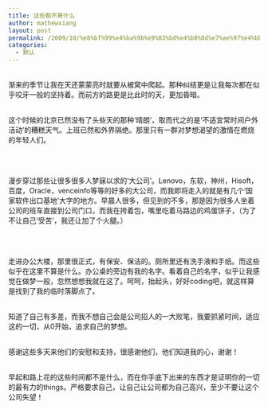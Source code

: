 ```yaml
---
title: 这些都不算什么
author: mathewxiang
layout: post
permalink: /2009/10/%e8%bf%99%e4%ba%9b%e9%83%bd%e4%b8%8d%e7%ae%97%e4%bb%80%e4%b9%88/
categories:
  - 默认
---
```

     
渐来的季节让我在天还蒙蒙亮时就要从被窝中爬起。那种纠结更是让我每次都在似乎咬牙一般的坚持着。而前方的路更是比此时的天，更加昏暗。

     
这个时候的北京已然没有了头些天的那种‘晴朗’，取而代之的是‘不适宜常时间户外活动’的糟糕天气。上班已然和外界隔绝。那里只有一群对梦想渴望的激情在燃烧的年轻人们。

 

     
漫步穿过那些让很多很多人梦寐以求的‘大公司’。Lenovo，东软，神州，Hisoft，百度，Oracle，venceinfo等等的好多的大公司，而我即将走入的就是有几个‘国家软件出口基地’大字的地方。早晨人很多，但见到的不多，那是因为很多人坐着公司的班车直接到公司门口，而我在挎着包，嘴里吃着马路边的鸡蛋饼子，（为了不让自己‘受苦’，我还让加了个火腿。）

 

     
走进办公大楼，那里很正式，有保安、保洁的。厕所里还有洗手液和手纸。而这些似乎在这里不算是什么。办公桌的旁边有我的名字。看着自己的名字，似乎让我感觉在做梦一般，忽然想想我就在这了。呵呵，抬起头，好好coding吧，就这样算是找到了我的临时落脚点了。

      
知道了自己有多差，而我不想自己会是公司招人的一大败笔，我要抓紧时间，适应这的一切，从0开始，追求自己的梦想。

      
感谢这些多天来他们的安慰和支持，很感谢他们，他们知道我的心，谢谢！

      
早起和路上花的这些时间都不是什么，而在你手底下出来的东西才是证明你的一切的最有力的things。严格要求自己，让自己让公司都为自己高兴，至少不要让这个公司失望！

 